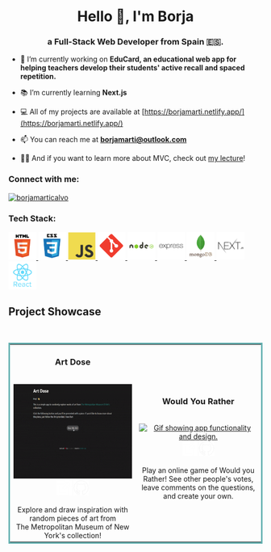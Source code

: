 <h1 align="center">Hello 👋, I'm Borja</h1>
<h3 align="center">a Full-Stack Web Developer from Spain 🇪🇸.</h3>

- 🔭 I’m currently working on **EduCard, an educational web app for helping teachers develop their students' active recall and spaced repetition.**

- 📚 I’m currently learning **Next.js**

- 💻 All of my projects are available at [https://borjamarti.netlify.app/](https://borjamarti.netlify.app/)

- 📫 You can reach me at **borjamarti@outlook.com**

- 👨‍🏫 And if you want to learn more about MVC, check out [my lecture](https://github.com/borjaMarti/mvc-lecture)!

<h3 align="left">Connect with me:</h3>
<p align="left">
<a href="https://linkedin.com/in/borjamarticalvo" target="blank"><img align="center" src="https://raw.githubusercontent.com/rahuldkjain/github-profile-readme-generator/master/src/images/icons/Social/linked-in-alt.svg" alt="borjamarticalvo" height="30" width="30" /></a>
</p>

<h3 align="left">Tech Stack:</h3>
<p align="left" > <a href="https://www.w3.org/html/" target="_blank" rel="noreferrer"> <img src="assets/html5.svg" alt="html5" width="55" height="55"/> </a> <a href="https://www.w3schools.com/css/" target="_blank" rel="noreferrer"> <img src="assets/css3.svg" alt="css3" width="55" height="55"/> </a> <a href="https://developer.mozilla.org/en-US/docs/Web/JavaScript" target="_blank" rel="noreferrer"> <img src="assets/javascript.svg" alt="javascript" width="55" height="55"/> </a> <a href="https://git-scm.com/" target="_blank" rel="noreferrer"> <img src="assets/git.svg" alt="git" width="55" height="55"/> </a> <a href="https://nodejs.org" target="_blank" rel="noreferrer"> <img src="assets/nodejs.svg" alt="nodejs" width="55" height="55"/> </a> <a href="https://expressjs.com" target="_blank" rel="noreferrer"> <img src="assets/express.svg" alt="express" width="55" height="55"/> </a> <a href="https://www.mongodb.com/" target="_blank" rel="noreferrer"> <img src="assets/mongodb.svg" alt="mongodb" width="55" height="55"/> </a> <a href="https://nextjs.org/" target="_blank" rel="noreferrer"> <img src="assets/nextjs.svg" alt="nextjs" width="55" height="55"/> </a> <a href="https://reactjs.org/" target="_blank" rel="noreferrer"> <img src="assets/react.svg" alt="react" width="55" height="55"/> </a> </p>

<h2>Project Showcase</h2>
<br>
<table bordercolor="#66b2b2" align="center">
  <tr>
    <td align="center" width="50%">
          <h3 class="projectTitle">Art Dose</h3>
          <br />
          <a target="_blank" href="https://borjamarti.github.io/artDose/" align="center">
            <img src="assets/art-dose.gif" height="187.5px" alt="Gif showing app functionality and design."/>
          </a>
          <div>
              <a href="https://borjamarti.github.io/artDose/" target="_blank"><img width="30px" src="assets/new-window-svgrepo-com.svg"/></a>
              <a href="https://github.com/borjaMarti/artDose" target="_blank"><img width="30px" src="assets/github-svgrepo-com.svg"/></a>
          </div>
            <br />
          Explore and draw inspiration with random pieces of art from<br>The Metropolitan Museum of New York's collection!
        </td>
    <td align="center" width="50%">
          <h3 class="projectTitle">Would You Rather</h3>
          <br />
          <a target="_blank" href="https://github.com/Gonpassa/would_you_rather" align="center">
            <img src="assets/wyr.gif" height="187.5px" alt="Gif showing app functionality and design."/>
          </a>
          <div>
              <a href="https://github.com/Gonpassa/would_you_rather" target="_blank"><img width="30px" src="assets/new-window-svgrepo-com.svg"/></a>
              <a href="https://github.com/Gonpassa/would_you_rather" target="_blank"><img width="30px" src="assets/github-svgrepo-com.svg"/></a>
          </div>
            <br />
          Play an online game of Would you Rather! See other people's votes, leave comments on the questions, and create your own.
        </td>
  </tr>
  </table>


